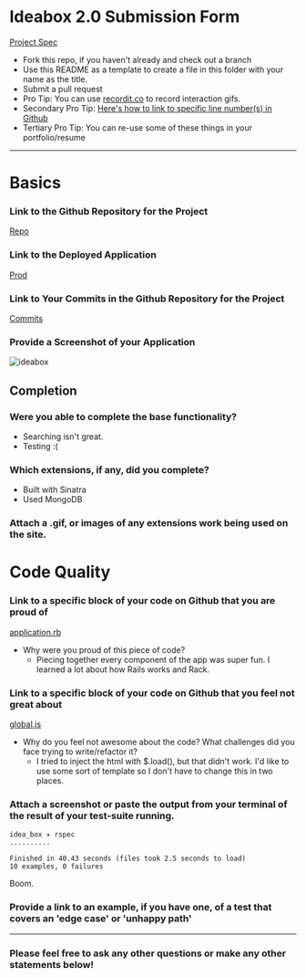 # Ideabox 2.0 Submission Form
[Project Spec](https://github.com/turingschool/curriculum/blob/master/source/projects/revenge_of_idea_box.markdown)

* Fork this repo, if you haven't already and check out a branch
* Use this README as a template to create a file in this folder with your name as the title.
* Submit a pull request
* Pro Tip: You can use [recordit.co](http://recordit.co/) to record interaction gifs.
* Secondary Pro Tip: [Here's how to link to specific line number(s) in Github](http://stackoverflow.com/questions/23821235/how-to-link-to-specific-line-number-on-github)
* Tertiary Pro Tip: You can re-use some of these things in your portfolio/resume

------

# Basics

### Link to the Github Repository for the Project
[Repo](https://github.com/weilandia/idea_box.git)

### Link to the Deployed Application
[Prod](https://ideaboxsinatra.herokuapp.com/)

### Link to Your Commits in the Github Repository for the Project
[Commits](https://github.com/weilandia/idea_box/commits)

### Provide a Screenshot of your Application
![ideabox](images/idea_box.png)

## Completion

### Were you able to complete the base functionality?
* Searching isn't great.
* Testing :(

### Which extensions, if any, did you complete?
* Built with Sinatra
* Used MongoDB

### Attach a .gif, or images of any extensions work being used on the site.

# Code Quality

### Link to a specific block of your code on Github that you are proud of
[application.rb](https://github.com/weilandia/idea_box/blob/master/application.rb)
* Why were you proud of this piece of code?
  * Piecing together every component of the app was super fun. I learned a lot about how Rails works and Rack.

### Link to a specific block of your code on Github that you feel not great about
[global.js](https://github.com/weilandia/idea_box/blob/master/app/assets/javascripts/global.js)
* Why do you feel not awesome about the code? What challenges did you face trying to write/refactor it?
  * I tried to inject the html with $.load(), but that didn't work.  I'd like to use some sort of template so I don't have to change this in two places.

### Attach a screenshot or paste the output from your terminal of the result of your test-suite running.
```
idea_box ✈︎ rspec
..........

Finished in 40.43 seconds (files took 2.5 seconds to load)
10 examples, 0 failures
```
Boom.

### Provide a link to an example, if you have one, of a test that covers an 'edge case' or 'unhappy path'

-----

### Please feel free to ask any other questions or make any other statements below!
